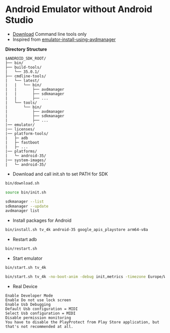 # Android Emulator without Android Studio

- [Download](https://developer.android.com/studio#command-line-tools-only) Command line tools only
- Inspired from [emulator-install-using-avdmanager](https://gist.github.com/mrk-han/66ac1a724456cadf1c93f4218c6060ae)

**Directory Structure**
```
$ANDROID_SDK_ROOT/
├── bin/
├── build-tools/
|   └── 35.0.1/
├── cmdline-tools/
|   └── latest/
|   |   └── bin/
|   |       ├── avdmanager
|   |       ├── sdkmanager
|   |       ├── ...
|   └── tools/
|       └── bin/
|           ├── avdmanager
|           ├── sdkmanager
|           ├── ...
|── emulator/
|── licenses/
|── platform-tools/
|   ├─ adb
|   ├─ fastboot
|   ├─ ...
|── platforms/
|   └─ android-35/
|── system-images/
|   └─ android-35/
```


- Download and call init.sh to set PATH for SDK
```sh
bin/download.sh
```
```sh
source bin/init.sh
```
```sh
sdkmanager --list
sdkmanager --update
avdmanager list
```

- Install packages for Android
```sh
bin/install.sh tv_4k android-35 google_apis_playstore arm64-v8a
```

- Restart adb
```sh
bin/restart.sh
```

- Start emulator
```sh
bin/start.sh tv_4k
```
```sh
bin/start.sh tv_4k -no-boot-anim -debug init,metrics -timezone Europe/Warsaw
```

- Real Device
```
Enable Developer Mode
Enable Do not use lock screen
Enable Usb Debugging
Default Usb configuration = MIDI
Select Usb configuration = MIDI
Disable permission monitoring
You have to disable the PlayProtect from Play Store application, but that's not recommended at all.
```

